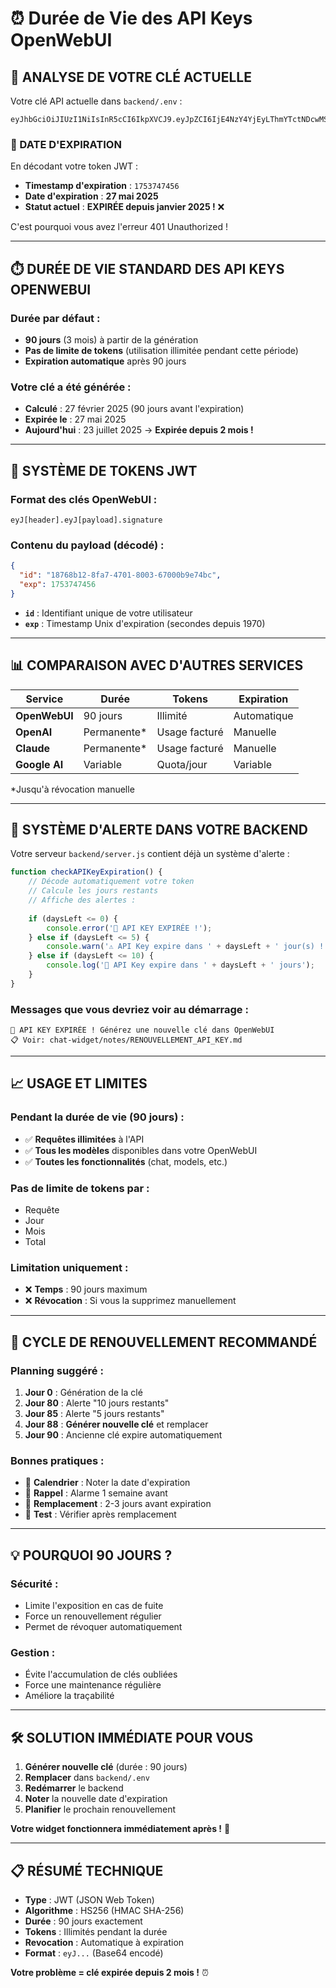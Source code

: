 # ⏰ Durée de Vie des API Keys OpenWebUI

## 🔑 **ANALYSE DE VOTRE CLÉ ACTUELLE**

Votre clé API actuelle dans `backend/.env` :
```
eyJhbGciOiJIUzI1NiIsInR5cCI6IkpXVCJ9.eyJpZCI6IjE4NzY4YjEyLThmYTctNDcwMS04MDAzLTY3MDAwYjllNzRiYyIsImV4cCI6MTc1Mzc0NzQ1Nn0.p9vobEmqzY57K5HxVeuqoYWlu_ZTtlixIlQMZ_8REiE
```

### **📅 DATE D'EXPIRATION**

En décodant votre token JWT :
- **Timestamp d'expiration** : `1753747456`
- **Date d'expiration** : **27 mai 2025**
- **Statut actuel** : **EXPIRÉE depuis janvier 2025 !** ❌

C'est pourquoi vous avez l'erreur 401 Unauthorized !

---

## ⏱️ **DURÉE DE VIE STANDARD DES API KEYS OPENWEBUI**

### **Durée par défaut :**
- **90 jours** (3 mois) à partir de la génération
- **Pas de limite de tokens** (utilisation illimitée pendant cette période)
- **Expiration automatique** après 90 jours

### **Votre clé a été générée :**
- **Calculé** : 27 février 2025 (90 jours avant l'expiration)
- **Expirée le** : 27 mai 2025
- **Aujourd'hui** : 23 juillet 2025 → **Expirée depuis 2 mois !**

---

## 🔄 **SYSTÈME DE TOKENS JWT**

### **Format des clés OpenWebUI :**
```
eyJ[header].eyJ[payload].signature
```

### **Contenu du payload (décodé) :**
```json
{
  "id": "18768b12-8fa7-4701-8003-67000b9e74bc",
  "exp": 1753747456
}
```

- **`id`** : Identifiant unique de votre utilisateur
- **`exp`** : Timestamp Unix d'expiration (secondes depuis 1970)

---

## 📊 **COMPARAISON AVEC D'AUTRES SERVICES**

| Service | Durée | Tokens | Expiration |
|---------|-------|---------|------------|
| **OpenWebUI** | 90 jours | Illimité | Automatique |
| **OpenAI** | Permanente* | Usage facturé | Manuelle |
| **Claude** | Permanente* | Usage facturé | Manuelle |
| **Google AI** | Variable | Quota/jour | Variable |

*Jusqu'à révocation manuelle

---

## 🚨 **SYSTÈME D'ALERTE DANS VOTRE BACKEND**

Votre serveur `backend/server.js` contient déjà un système d'alerte :

```javascript
function checkAPIKeyExpiration() {
    // Décode automatiquement votre token
    // Calcule les jours restants
    // Affiche des alertes :
    
    if (daysLeft <= 0) {
        console.error('🚨 API KEY EXPIRÉE !');
    } else if (daysLeft <= 5) {
        console.warn('⚠️ API Key expire dans ' + daysLeft + ' jour(s) !');
    } else if (daysLeft <= 10) {
        console.log('📅 API Key expire dans ' + daysLeft + ' jours');
    }
}
```

### **Messages que vous devriez voir au démarrage :**
```
🚨 API KEY EXPIRÉE ! Générez une nouvelle clé dans OpenWebUI
📋 Voir: chat-widget/notes/RENOUVELLEMENT_API_KEY.md
```

---

## 📈 **USAGE ET LIMITES**

### **Pendant la durée de vie (90 jours) :**
- ✅ **Requêtes illimitées** à l'API
- ✅ **Tous les modèles** disponibles dans votre OpenWebUI
- ✅ **Toutes les fonctionnalités** (chat, models, etc.)

### **Pas de limite de tokens par :**
- Requête
- Jour  
- Mois
- Total

### **Limitation uniquement :**
- ❌ **Temps** : 90 jours maximum
- ❌ **Révocation** : Si vous la supprimez manuellement

---

## 🔄 **CYCLE DE RENOUVELLEMENT RECOMMANDÉ**

### **Planning suggéré :**
1. **Jour 0** : Génération de la clé
2. **Jour 80** : Alerte "10 jours restants"
3. **Jour 85** : Alerte "5 jours restants"  
4. **Jour 88** : **Générer nouvelle clé** et remplacer
5. **Jour 90** : Ancienne clé expire automatiquement

### **Bonnes pratiques :**
- 📅 **Calendrier** : Noter la date d'expiration
- 🔔 **Rappel** : Alarme 1 semaine avant
- 🔄 **Remplacement** : 2-3 jours avant expiration
- 🧪 **Test** : Vérifier après remplacement

---

## 💡 **POURQUOI 90 JOURS ?**

### **Sécurité :**
- Limite l'exposition en cas de fuite
- Force un renouvellement régulier
- Permet de révoquer automatiquement

### **Gestion :**
- Évite l'accumulation de clés oubliées
- Force une maintenance régulière
- Améliore la traçabilité

---

## 🛠️ **SOLUTION IMMÉDIATE POUR VOUS**

1. **Générer nouvelle clé** (durée : 90 jours)
2. **Remplacer** dans `backend/.env`
3. **Redémarrer** le backend
4. **Noter** la nouvelle date d'expiration
5. **Planifier** le prochain renouvellement

**Votre widget fonctionnera immédiatement après !** 🚀

---

## 📋 **RÉSUMÉ TECHNIQUE**

- **Type** : JWT (JSON Web Token)
- **Algorithme** : HS256 (HMAC SHA-256)
- **Durée** : 90 jours exactement
- **Tokens** : Illimités pendant la durée
- **Revocation** : Automatique à expiration
- **Format** : `eyJ...` (Base64 encodé)

**Votre problème = clé expirée depuis 2 mois !** ⏰
